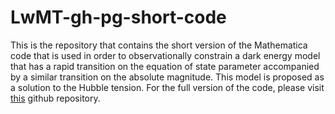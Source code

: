 # LwMT-gh-pg-short-code

This is the repository that contains the short version of the Mathematica code that is used in order to observationally constrain a dark energy model that has a rapid transition on the equation of state parameter accompanied by a similar transition on the absolute magnitude. This model is proposed as a solution to the Hubble tension. For the full version of the code, please visit [this](https://github.com/GeorgeAlestas/LwMPT) github repository.
